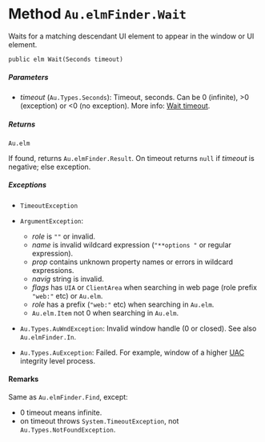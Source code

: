 # Method `Au.elmFinder.Wait`

Waits for a matching descendant UI element to appear in the window or UI element.

```
public elm Wait(Seconds timeout)
```

##### Parameters

- *timeout*  (`Au.Types.Seconds`):
    Timeout, seconds. Can be 0 (infinite), >0 (exception) or \<0 (no exception). More info: [Wait timeout](../articles/Wait%20timeout.html).

##### Returns

`Au.elm`

If found, returns `Au.elmFinder.Result`. On timeout returns `null` if *timeout* is negative; else exception.

##### Exceptions

- `TimeoutException`
- `ArgumentException`:

    - *role* is `""` or invalid.
    - *name* is invalid wildcard expression (`"**options "` or regular expression).
    - *prop* contains unknown property names or errors in wildcard expressions.
    - *navig* string is invalid.
    - *flags* has `UIA` or `ClientArea` when searching in web page (role prefix `"web:"` etc) or `Au.elm`.
    - *role* has a prefix (`"web:"` etc) when searching in `Au.elm`.
    - `Au.elm.Item` not 0 when searching in `Au.elm`.
- `Au.Types.AuWndException`:
    Invalid window handle (0 or closed). See also `Au.elmFinder.In`.
- `Au.Types.AuException`:
    Failed. For example, window of a higher [UAC](../articles/UAC.html) integrity level process.

#### Remarks

Same as `Au.elmFinder.Find`, except:

- 0 timeout means infinite.
- on timeout throws `System.TimeoutException`, not `Au.Types.NotFoundException`.